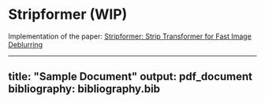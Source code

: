 # Stripformer (WIP)
Implementation of the paper: [Stripformer: Strip Transformer for Fast Image Deblurring](https://arxiv.org/abs/2204.04627)


---
title: "Sample Document"
output: pdf_document
bibliography: bibliography.bib
---
